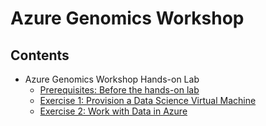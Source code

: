 # Azure Genomics Workshop

## Contents
- Azure Genomics Workshop Hands-on Lab
    - [Prerequisites: Before the hands-on lab](/Prerequisites%20-%20Before%20the%20hands-on%20lab.md)
    - [Exercise 1: Provision a Data Science Virtual Machine](/Exercise%201%20-%20Provision%20a%20Data%20Science%20Virtual%20Machine.md)
    - [Exercise 2: Work with Data in Azure](/Exercise%202-%20Work%20with%20Data%20in%20Azure.md)
